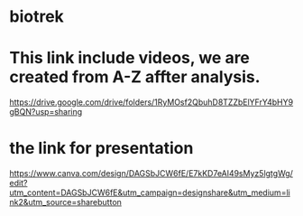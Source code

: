 # biotrek
# This link include videos, we are created from A-Z affter analysis.

https://drive.google.com/drive/folders/1RyMOsf2QbuhD8TZZbElYFrY4bHY9gBQN?usp=sharing

# the link for presentation 
https://www.canva.com/design/DAGSbJCW6fE/E7kKD7eAl49sMyz5lgtgWg/edit?utm_content=DAGSbJCW6fE&utm_campaign=designshare&utm_medium=link2&utm_source=sharebutton

